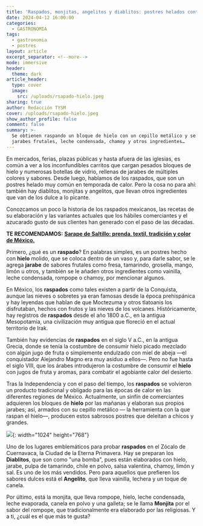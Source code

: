 ```yaml
---
title: 'Raspados, monjitas, angelitos y diablitos: postres helados contra el calor'
date: 2024-04-12 16:00:00
categories:
  - GASTRONOMIA
tags:
  - gastronomia
  - postres
layout: article
excerpt_separator: <!--more-->
mode: immersive
header:
  theme: dark
article_header:
  type: cover
  image:
    src: /uploads/rsapado-hielo.jpeg
sharing: true
author: Redacción TYSM
cover: /uploads/rsapado-hielo.jpeg
show_author_profile: false
comment: false
summary: >-
  Se obtienen raspando un bloque de hielo con un cepillo metálico y se bañan con
  jarabes frutales, leche condensada, chamoy y otros ingredientes…
---
```

En mercados, ferias, plazas públicas y hasta afuera de las iglesias, es común a ver a los inconfundibles carritos que cargan pesados bloques de hielo y numerosas botellas de vidrio, rellenas de jarabes de múltiples colores y sabores. Desde luego, hablamos de los raspados, que son un postres helado muy común en temporada de calor. Pero la cosa no para ahí: también hay diablitos, monjitas y angelitos, que llevan otros ingredientes que van de los dulce a lo picante.

Conozcamos un poco la historia de los raspados mexicanos, las recetas de su elaboración y las variantes actuales que los hábiles comerciantes y el azucarado gusto de sus clientes han generado con el paso de las décadas.

**TE RECOMENDAMOS:** [**Sarape de Saltillo: prenda, textil, tradición y color de México.**](https://blog.tonoysumariachi.com/mexicanisimos/2024/04/10/sarape-de-saltillo-prenda-textil-tradici%C3%B3n-y-color-de-m%C3%A9xico.html)

Primero, ¿qué es un **raspado**? En palabras simples, es un postres hecho con **hielo** molido, que se coloca dentro de un vaso y, para darle sabor, se le agrega **jarabe** de sabores frutales como fresa, tamarindo, grosella, mango, limón u otros, y también se le añaden otros ingredientes como vainilla, leche condensada, rompope o chamoy, por mencionar algunos.

En México, los **raspados** como tales existen a partir de la Conquista, aunque las nieves o sobretes ya eran famosas desde la época prehispánica y hay leyendas que hablan de que Moctezuma y otros tlatoanis los disfrutaban, hechos con frutos y las nieves de los volcanes. Históricamente, hay registros de **raspados** desde el año 1800 a.C., en la antigua Mesopotamia, una civilización muy antigua que floreció en el actual territorio de Irak.

También hay evidencias de **raspados** en el siglo V a.C., en la antigua Grecia, donde se tenía la costumbre de consumir hielo picado mezclado con algún jugo de fruta o simplemente endulzado con miel de abeja —el conquistador Alejandro Magno era muy asiduo a ellos—. Pero no fue hasta el siglo VIII, que los árabes introdujeron la costumbre de consumir el **hielo** con jugos de fruta y aromas, para combatir el agobiante calor del desierto.

Tras la Independencia y con el paso del tiempo, los **raspados** se volvieron un producto tradicional y obligado para las épocas de calor en las diferentes regiones de México. Actualmente, un sinfín de comerciantes adquieren los bloques de **hielo** por las mañanas y elaboran sus propios jarabes; así, armados con su cepillo metálico — la herramienta con la que raspan el hielo—, producen estos sabrosos postres que deleitan a chicos y grandes.

![](https://upload.wikimedia.org/wikipedia/commons/thumb/3/38/Sno_cone.jpg/1024px-Sno_cone.jpg){: width="1024" height="768"}

Uno de los lugares emblemáticos para probar **raspados** en el Zócalo de Cuernavaca, la Ciudad de la Eterna Primavera. Hay se preparan los **Diablitos**, que son como "una bomba", pues están elaborados con hielo, jarabe, pulpa de tamarindo, chile en polvo, salsa valentina, chamoy, limón y sal. Es uno de los más vendidos. Pero para aquellos que prefieren los sabores dulces está el **Angelito**, que lleva vainilla, lechera y un toque de canela.

Por último, está la monjita, que lleva rompope, hielo, leche condensada, leche evaporada, canela en polvo y una galleta; se le llama **Monjita** por el sabor del rompope, que tradicionalmente era elaborado por las religiosas. Y a ti, ¿cuál es el que más te gusta?

&nbsp;

&nbsp;

&nbsp;

&nbsp;